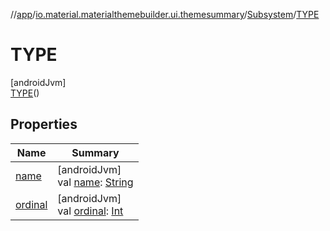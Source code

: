 //[app](../../../../index.md)/[io.material.materialthemebuilder.ui.themesummary](../../index.md)/[Subsystem](../index.md)/[TYPE](index.md)

# TYPE

[androidJvm]\
[TYPE](index.md)()

## Properties

| Name | Summary |
|---|---|
| [name](../-c-o-l-o-r/index.md#-372974862%2FProperties%2F-912451524) | [androidJvm]<br>val [name](../-c-o-l-o-r/index.md#-372974862%2FProperties%2F-912451524): [String](https://kotlinlang.org/api/latest/jvm/stdlib/kotlin/-string/index.html) |
| [ordinal](../-c-o-l-o-r/index.md#-739389684%2FProperties%2F-912451524) | [androidJvm]<br>val [ordinal](../-c-o-l-o-r/index.md#-739389684%2FProperties%2F-912451524): [Int](https://kotlinlang.org/api/latest/jvm/stdlib/kotlin/-int/index.html) |

